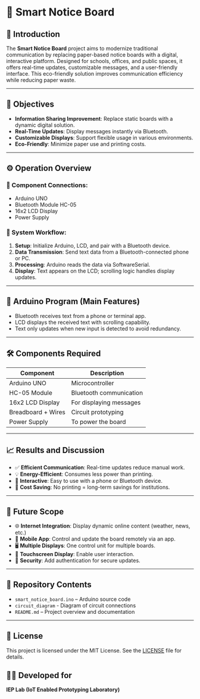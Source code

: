# 📢 Smart Notice Board

## 🧠 Introduction

The **Smart Notice Board** project aims to modernize traditional communication by replacing paper-based notice boards with a digital, interactive platform. Designed for schools, offices, and public spaces, it offers real-time updates, customizable messages, and a user-friendly interface. This eco-friendly solution improves communication efficiency while reducing paper waste.

---

## 🎯 Objectives

- **Information Sharing Improvement**: Replace static boards with a dynamic digital solution.
- **Real-Time Updates**: Display messages instantly via Bluetooth.
- **Customizable Displays**: Support flexible usage in various environments.
- **Eco-Friendly**: Minimize paper use and printing costs.

---

## ⚙️ Operation Overview

### 🔌 Component Connections:
- Arduino UNO  
- Bluetooth Module HC-05  
- 16x2 LCD Display  
- Power Supply  

### 🚀 System Workflow:
1. **Setup**: Initialize Arduino, LCD, and pair with a Bluetooth device.
2. **Data Transmission**: Send text data from a Bluetooth-connected phone or PC.
3. **Processing**: Arduino reads the data via SoftwareSerial.
4. **Display**: Text appears on the LCD; scrolling logic handles display updates.

---

## 🧾 Arduino Program (Main Features)
- Bluetooth receives text from a phone or terminal app.
- LCD displays the received text with scrolling capability.
- Text only updates when new input is detected to avoid redundancy.

---

## 🛠️ Components Required

| Component         | Description               |
|------------------|---------------------------|
| Arduino UNO       | Microcontroller           |
| HC-05 Module      | Bluetooth communication   |
| 16x2 LCD Display  | For displaying messages   |
| Breadboard + Wires| Circuit prototyping       |
| Power Supply      | To power the board        |

---

## 📈 Results and Discussion

- ✅ **Efficient Communication**: Real-time updates reduce manual work.
- 💡 **Energy-Efficient**: Consumes less power than printing.
- 🔄 **Interactive**: Easy to use with a phone or Bluetooth device.
- 💸 **Cost Saving**: No printing = long-term savings for institutions.

---

## 🔮 Future Scope

- 🌐 **Internet Integration**: Display dynamic online content (weather, news, etc.)
- 📱 **Mobile App**: Control and update the board remotely via an app.
- 🖥️ **Multiple Displays**: One control unit for multiple boards.
- 🧩 **Touchscreen Display**: Enable user interaction.
- 🔐 **Security**: Add authentication for secure updates.

---

## 📁 Repository Contents

- `smart_notice_board.ino` – Arduino source code
- `circuit_diagram` - Diagram of circuit connections
- `README.md` – Project overview and documentation

---

## 📜 License

This project is licensed under the MIT License. See the [LICENSE](LICENSE) file for details.

## 👨‍💻 Developed for

**IEP Lab (IoT Enabled Prototyping Laboratory)**
